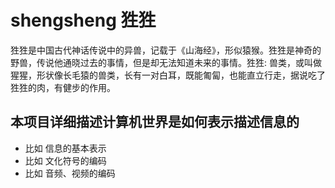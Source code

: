 # shengsheng 狌狌
   狌狌是中国古代神话传说中的异兽，记载于《山海经》，形似猿猴。狌狌是神奇的野兽，传说他通晓过去的事情，但是却无法知道未来的事情。狌狌: 兽类，或叫做猩猩，形状像长毛猿的兽类，长有一对白耳，既能匍匐，也能直立行走，据说吃了狌狌的肉，有健步的作用。

## 本项目详细描述计算机世界是如何表示描述信息的

  * 比如 信息的基本表示
  * 比如 文化符号的编码
  * 比如 音频、视频的编码

